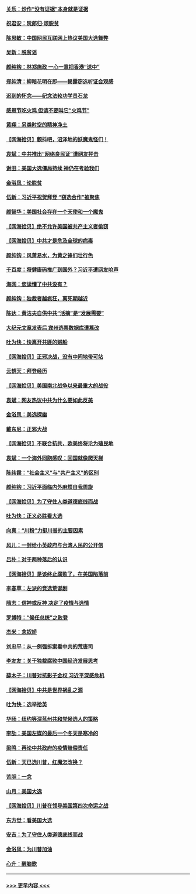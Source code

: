 #### [关乐：炒作“没有证据”本身就是证据](../pages/nsc993/n12583146.md?t=11300151) 
#### [祝君安：阮郎归‧颂脱贫](../pages/nsc993/n12583119.md?t=11300151) 
#### [陈思敏：中国网民互联网上热议美国大选舞弊](../pages/nsc993/n12582845.md?t=11300151) 
#### [吴新：脱贫谣](../pages/nsc993/n12580839.md?t=11300151) 
#### [颜纯钩：林郑施政 一心一意把香港“送中”](../pages/nsc993/n12580805.md?t=11300151) 
#### [郑纯清：柳暗花明在即——揭露窃选听证会观感](../pages/nsc993/n12580795.md?t=11300151) 
#### [迟到的怀念——纪念法轮功学员石龙](../pages/nsc993/n12580245.md?t=11300151) 
#### [感恩节吃火鸡  但请不要叫它“火鸡节”](../pages/nsc993/n12580252.md?t=11300151) 
#### [黄翔：另类时空的精神净土](../pages/nsc993/n12578638.md?t=11300151) 
#### [【网海拾贝】颤抖吧，沼泽地的妖魔鬼怪们！](../pages/nsc993/n12578552.md?t=11300151) 
#### [袁斌：中共推出“网络良民证”遭网友抨击](../pages/nsc993/n12578511.md?t=11300151) 
#### [谢田：美国大选僵局持续 神仍在考验我们](../pages/nsc993/n12577432.md?t=11300151) 
#### [金浴凤：论脱贫](../pages/nsc993/n12576386.md?t=11300151) 
#### [伍新：习近平祝贺拜登 “窃选合作”被聚焦](../pages/nsc993/n12576358.md?t=11300151) 
#### [颜智华：美国社会存在一个天使和一个魔鬼](../pages/nsc993/n12574299.md?t=11300151) 
#### [【网海拾贝】绝不允许美国被共产主义者偷窃](../pages/nsc993/n12573396.md?t=11300151) 
#### [【网海拾贝】中共才是危及全球的病毒](../pages/nsc993/n12571204.md?t=11300151) 
#### [颜纯钩：风萧易水，为黄之锋们壮行色](../pages/nsc993/n12571487.md?t=11300151) 
#### [千百度：将健康码推广到国外？习近平遭网友呛声](../pages/nsc993/n12570808.md?t=11300151) 
#### [海网：您读懂了中共没有？](../pages/nsc993/n12570487.md?t=11300151) 
#### [颜纯钩：独裁者越疯狂，离死期越近](../pages/nsc993/n12569055.md?t=11300151) 
#### [陈达：黄洁夫自供中共“活摘”是“发展需要”](../pages/nsc993/n12568541.md?t=11300151) 
#### [大纪元文章发表后 宾州选票数据库遭篡改](../pages/nsc993/n12568105.md?t=11300151) 
#### [吐为快：快离开共匪的贼船](../pages/nsc993/n12568462.md?t=11300151) 
#### [【网海拾贝】正邪决战，没有中间地带可站](../pages/nsc993/n12568439.md?t=11300151) 
#### [云鹤天：拜登经历](../pages/nsc993/n12567294.md?t=11300151) 
#### [【网海拾贝】美国南北战争以来最重大的战役](../pages/nsc993/n12567247.md?t=11300151) 
#### [袁斌：网友热议中共为什么要如此反美](../pages/nsc993/n12567162.md?t=11300151) 
#### [金浴凤：美选探幽](../pages/nsc993/n12567147.md?t=11300151) 
#### [戴东尼：正邪大战](../pages/nsc993/n12567033.md?t=11300151) 
#### [【网海拾贝】不联合抗共，欧美终将沦为殖民地](../pages/nsc993/n12565068.md?t=11300151) 
#### [袁斌：一个海外同胞感叹：回国就像爬天梯](../pages/nsc993/n12564986.md?t=11300151) 
#### [陈纬霆：“社会主义”与“共产主义”的区别](../pages/nsc993/n12562417.md?t=11300151) 
#### [颜纯钩：习近平面临内外麻烦自我周旋](../pages/nsc993/n12563356.md?t=11300151) 
#### [【网海拾贝】为了守住人类道德底线而战](../pages/nsc993/n12562542.md?t=11300151) 
#### [吐为快：正义必胜看大选](../pages/nsc993/n12561967.md?t=11300151) 
#### [向真：“川粉”力挺川普的主要因素](../pages/nsc993/n12560774.md?t=11300151) 
#### [风儿：一封给小英政府与台湾人民的公开信](../pages/nsc993/n12560581.md?t=11300151) 
#### [吕朴：对于两种落后的认识](../pages/nsc993/n12560492.md?t=11300151) 
#### [【网海拾贝】是该终止腐败了，在美国陷落前](../pages/nsc993/n12559936.md?t=11300151) 
#### [李春草：左派的竞选荒诞剧](../pages/nsc993/n12558380.md?t=11300151) 
#### [隋志：信神或反神 决定了疫情与选情](../pages/nsc993/n12558255.md?t=11300151) 
#### [罗博特：“候任总统”之败登](../pages/nsc993/n12558189.md?t=11300151) 
#### [杰米：念奴娇](../pages/nsc993/n12558174.md?t=11300151) 
#### [刘忠平：从一例强拆案看中共的荒唐司](../pages/nsc993/n12558036.md?t=11300151) 
#### [李友友：关于独裁腐败中国经济发展思考](../pages/nsc993/n12558004.md?t=11300151) 
#### [薛木子：川普对抗影子金权 习近平深感危机](../pages/nsc993/n12557342.md?t=11300151) 
#### [【网海拾贝】中共是世界祸乱之源](../pages/nsc993/n12555353.md?t=11300151) 
#### [吐为快：选举拾英](../pages/nsc993/n12555041.md?t=11300151) 
#### [华旸：纽约等深蓝州共和党候选人的策略](../pages/nsc993/n12554309.md?t=11300151) 
#### [李劼：美国左媒的最后一个冬天是寒冷的](../pages/nsc993/n12552947.md?t=11300151) 
#### [梁鸣：再论中共政府的疫情赔偿责任](../pages/nsc993/n12553012.md?t=11300151) 
#### [伍新：天已选川普，红魔怎改换？](../pages/nsc993/n12552970.md?t=11300151) 
#### [苦胆：一念](../pages/nsc993/n12552957.md?t=11300151) 
#### [山月：美国大选](../pages/nsc993/n12552446.md?t=11300151) 
#### [【网海拾贝】川普在领导美国第四次命运之战](../pages/nsc993/n12551973.md?t=11300151) 
#### [东方觉：看美国大选](../pages/nsc993/n12551647.md?t=11300151) 
#### [安吉：为了守住人类道德底线而战](../pages/nsc993/n12551111.md?t=11300151) 
#### [金浴凤：为川普加油](../pages/nsc993/n12551085.md?t=11300151) 
#### [心升：醒脑歌](../pages/nsc993/n12550984.md?t=11300151) 

----
#### [ >>> 更早内容 <<< ](../indexes/nsc993-earlier.md)
